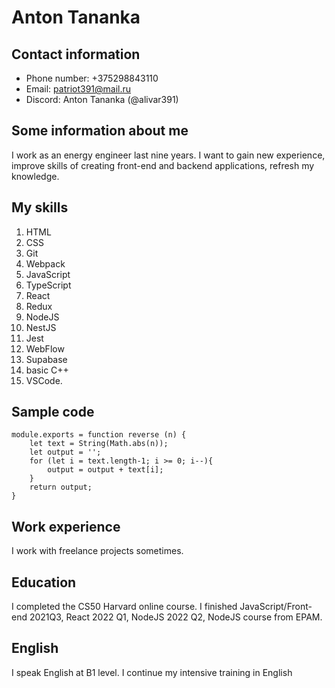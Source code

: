 # Anton Tananka

## Contact information

- Phone number: +375298843110
- Email: patriot391@mail.ru
- Discord: Anton Tananka (@alivar391)

## Some information about me

I work as an energy engineer last nine years. I want to gain new experience, improve skills of creating front-end and backend applications, refresh my knowledge.

## My skills

1. HTML
2. CSS
3. Git
4. Webpack
5. JavaScript
6. TypeScript
7. React
8. Redux
9. NodeJS
10. NestJS
11. Jest
12. WebFlow
13. Supabase
14. basic C++
15. VSCode.

## Sample code

```
module.exports = function reverse (n) {
    let text = String(Math.abs(n));
    let output = '';
    for (let i = text.length-1; i >= 0; i--){
        output = output + text[i];
    }
    return output;
}

```

## Work experience

I work with freelance projects sometimes.

## Education

I completed the CS50 Harvard online course. I finished JavaScript/Front-end 2021Q3, React 2022 Q1, NodeJS 2022 Q2, NodeJS course from EPAM.

## English

I speak English at B1 level. I continue my intensive training in English
